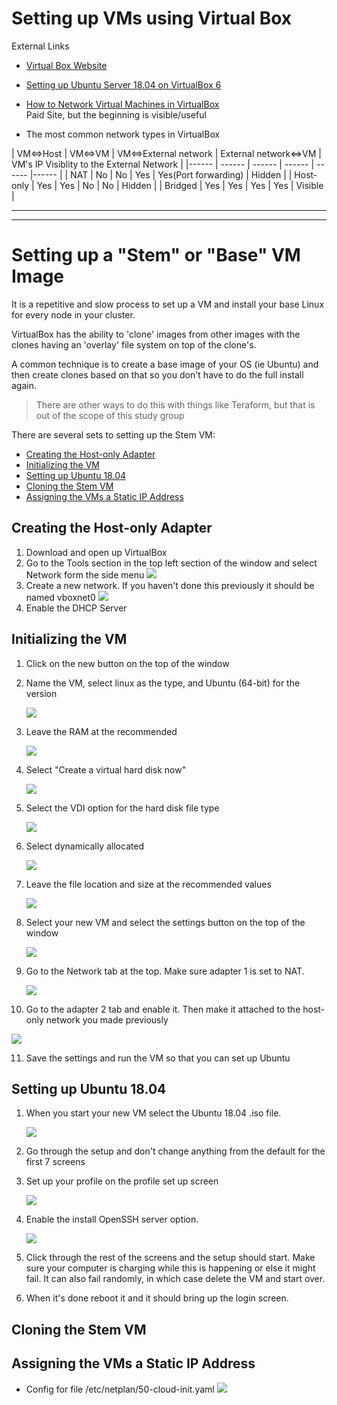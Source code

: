 # Setting up VMs using Virtual Box 

External Links
* [Virtual Box Website](https://www.virtualbox.org/)

* [Setting up Ubuntu Server 18.04 on VirtualBox 6](https://hadisinaee.github.io/posts/setting-up-vbox6/)


* [How to Network Virtual Machines in VirtualBox](https://study.com/academy/lesson/)<BR> Paid Site, but the beginning is visible/useful

* The most common network types in VirtualBox

| VM<=>Host | VM<=>VM | VM<=>External network | External network<=>VM | VM's IP Visiblity to the External Network |
|------ | ------ | ------ | ------ | ------ |------ |
| NAT | No | No | Yes | Yes(Port forwarding) | Hidden |
| Host-only | Yes | Yes | No | No | Hidden |
| Bridged | Yes | Yes | Yes | Yes | Visible |


- - - 
- - - 

# Setting up a "Stem" or "Base" VM Image

It is a repetitive and slow process to set up a VM and install your base Linux for every node in your cluster.

VirtualBox has the ability to 'clone' images from other images with the clones having an 'overlay' file system on top of the clone's.  

A common technique is to create a base image of your OS (ie Ubuntu) and then create clones based on that so you don't have to do the full install again.

> There are other ways to do this with things like Teraform, but that is out of the scope of this study group

There are several sets to setting up the Stem VM:
 - [Creating the Host-only Adapter](#creating-the-host-only-adapter)
 - [Initializing the VM](#initializing-the-vm)
 - [Setting up Ubuntu 18.04](#setting-up-ubuntu-1804)
 - [Cloning the Stem VM](#cloning-the-stem-vm)
 - [Assigning the VMs a Static IP Address](#assigning-the-vms-a-static-ip-address)

## Creating the Host-only Adapter

1. Download and open up VirtualBox 
2. Go to the Tools section in the top left section of the window and select Network form the side menu
   ![](../Images/vms/VirtualBox/Tools-Network.png)
3. Create a new network. If you haven't done this previously it should be named vboxnet0
   ![](/Images/vms/VirtualBox/vboxnet0.png)
4. Enable the DHCP Server

## Initializing the VM

1. Click on the new button on the top of the window
2. Name the VM, select linux as the type, and Ubuntu (64-bit) for the version
   
   ![](/Images/vms/VirtualBox/VM-Name.png)
   
3. Leave the RAM at the recommended
   
   ![](/Images/vms/VirtualBox/RAM.png)

4. Select "Create a virtual hard disk now"
   
   ![](/Images/vms/VirtualBox/VirtualHardDisk.png)

5. Select the VDI option for the hard disk file type
   
   ![](/Images/vms/VirtualBox/VDI.png)

6. Select dynamically allocated
   
   ![](/Images/vms/VirtualBox/Dynamically-allocated.png)

7. Leave the file location and size at the recommended values
   
   ![](/Images/vms/VirtualBox/location-size.png)

8. Select your new VM and select the settings button on the top of the window
   
   ![](/Images/vms/VirtualBox/Setting-the-Host-Network.png)

9. Go to the Network tab at the top. Make sure adapter 1 is set to NAT.
    
    ![](/Images/vms/VirtualBox/Adapter1-Nat.png)
  
10. Go to the adapter 2 tab and enable it. Then make it attached to the host-only network you made previously

  ![](/Images/vms/VirtualBox/Adapter2-Host.png)

11. Save the settings and run the VM so that you can set up Ubuntu


## Setting up Ubuntu 18.04
1. When you start your new VM select the Ubuntu 18.04 .iso file.
   
   ![](/Images/vms/VirtualBox/Ubuntu-ISO-Selection.png)

2. Go through the setup and don't change anything from the default for the first 7 screens
   
3. Set up your profile on the profile set up screen
   
   ![](../Images/vms/VirtualBox/ProfileSetup.png)

4. Enable the install OpenSSH server option.
   
   ![](/Images/vms/VirtualBox/SSHSetup.png) 

5. Click through the rest of the screens and the setup should start. Make sure your computer is charging while this is happening or else it might fail. It can also fail randomly, in which case delete the VM and start over.

6. When it's done reboot it and it should bring up the login screen.

## Cloning the Stem VM

## Assigning the VMs a Static IP Address

  - Config for file /etc/netplan/50-cloud-init.yaml
    ![](/Images/vms/VirtualBox/netplan-config.png)